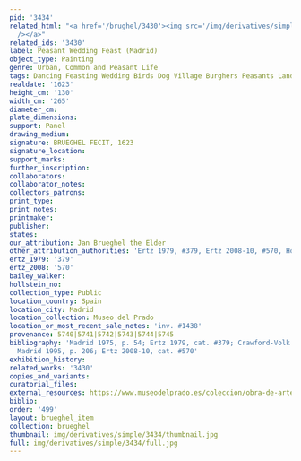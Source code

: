 ```yaml
---
pid: '3434'
related_html: "<a href='/brughel/3430'><img src='/img/derivatives/simple/3430/thumbnail.jpg'
  /></a>"
related_ids: '3430'
label: Peasant Wedding Feast (Madrid)
object_type: Painting
genre: Urban, Common and Peasant Life
tags: Dancing Feasting Wedding Birds Dog Village Burghers Peasants Landscape
realdate: '1623'
height_cm: '130'
width_cm: '265'
diameter_cm: 
plate_dimensions: 
support: Panel
drawing_medium: 
signature: BRUEGHEL FECIT, 1623
signature_location: 
support_marks: 
further_inscription: 
collaborators: 
collaborator_notes: 
collectors_patrons: 
print_type: 
print_notes: 
printmaker: 
publisher: 
states: 
our_attribution: Jan Brueghel the Elder
other_attribution_authorities: 'Ertz 1979, #379, Ertz 2008-10, #570, Honig database'
ertz_1979: '379'
ertz_2008: '570'
bailey_walker: 
hollstein_no: 
collection_type: Public
location_country: Spain
location_city: Madrid
location_collection: Museo del Prado
location_or_most_recent_sale_notes: 'inv. #1438'
provenance: 5740|5741|5742|5743|5744|5745
bibliography: 'Madrid 1975, p. 54; Ertz 1979, cat. #379; Crawford-Volk 1981, p. 526;
  Madrid 1995, p. 206; Ertz 2008-10, cat. #570'
exhibition_history: 
related_works: '3430'
copies_and_variants: 
curatorial_files: 
external_resources: https://www.museodelprado.es/coleccion/obra-de-arte/banquete-de-bodas/70425126-57e5-46e5-ab4f-e05e33e22dd9
biblio: 
order: '499'
layout: brueghel_item
collection: brueghel
thumbnail: img/derivatives/simple/3434/thumbnail.jpg
full: img/derivatives/simple/3434/full.jpg
---
```

